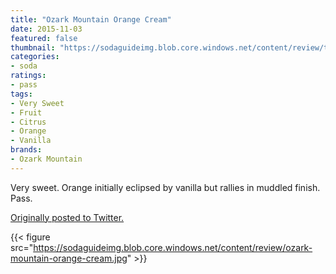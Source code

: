 ```yaml
---
title: "Ozark Mountain Orange Cream"
date: 2015-11-03
featured: false
thumbnail: "https://sodaguideimg.blob.core.windows.net/content/review/thumbs/ozark-mountain-orange-cream.jpg"
categories:
- soda
ratings:
- pass
tags:
- Very Sweet
- Fruit
- Citrus
- Orange
- Vanilla
brands:
- Ozark Mountain
---
```


Very sweet. Orange initially eclipsed by vanilla but rallies in muddled finish. Pass.

[Originally posted to Twitter.](https://twitter.com/Cavorter/status/661604636680306688)

{{< figure src="https://sodaguideimg.blob.core.windows.net/content/review/ozark-mountain-orange-cream.jpg" >}}

